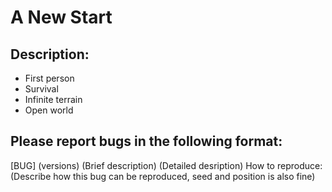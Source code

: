 # A New Start
## Description:
- First person
- Survival
- Infinite terrain
- Open world

## Please report bugs in the following format:
[BUG] (versions) (Brief description)
(Detailed desription)
How to reproduce:
(Describe how this bug can be reproduced, seed and position is also fine)
